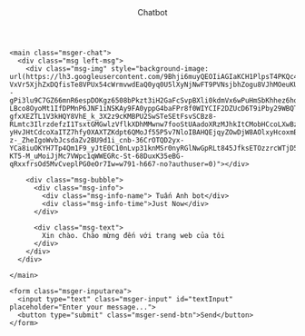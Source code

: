 <!DOCTYPE html>
<html lang="en">

<head>
  <meta charset="UTF-8">
  <title>Chatbot</title>
  <meta charset="UTF-8">
  <meta name="viewport" content="width=device-width, initial-scale=1.0">
  <meta http-equiv="X-UA-Compatible" content="ie=edge">
  <link rel="stylesheet" href="/assets/css/style.css">
  <script src="https://ajax.googleapis.com/ajax/libs/jquery/3.2.1/jquery.min.js"></script>
</head>

<body>

  <!-- partial:index.partial.html -->
  <section class="msger">
    <header class="msger-header">
      <div class="msger-header-title">
        <i class="fas fa-bug"></i> Chatbot <i class="fas fa-bug"></i>
      </div>
    </header>

    <main class="msger-chat">
      <div class="msg left-msg">
        <div class="msg-img" style="background-image: url(https://lh3.googleusercontent.com/9Bhji6muyQEOIiAGIaKCH1PlpsT4PKQc4f1nzzMYWC4-VxVr5XjhZxDQfisTe8VPUx54cWrmvwdEaQ0yq0U5lXyNjNwFT9PVNsjbhZogu8VJhMOeuKUynWJ6ZWjKIllnhNWBcltPBoc--gPi3lu9C7GZ66mnR6espDOKgz6508bPkzt3iH2GaFcSvpBXli0kdmVx6wPuHmSbKhhez6hoiw8uiVShsTuiCRTZ1VSS7-LBco8OyoMt1IfDPMnP6JNF1iNSKAy9FA0yppG4baFPr8f0WIYCIF2DZUcD6T9iPby29WBQTrSAG7_L0Yi_PiHPod_HQfeeKVRf8tUHbqevcn4_RA3tgbwPUi2lZEH0d9BYHInwPj8KpXqc0W-gfxXEZTL1V3kHQY8VhE_k_3X2z9cKMBPU2SwSTeSEtFsvSCBz8-RLmtc3IlrzdefzI1TsxtGMGwlzVflkXDhMMwnw7fooStUAadoXRzMJhkItCMobHCcoLXwBz74NQXKCcxS0a2q5-yHvJHtCdcoXaITZ7hfy0XAXTZKdpt6QMoJf55P5v7NloIBAHQEjqyZOwDjW8AOlxyHcoxmBpj_VCKDEs-z-_ZheIgoWvbJcsdaZv2BU9d1i_cnb-36CrOTQD2yx-YCa8iuOKYH7Tp4Qm1F9_yJtE0C10nLvp31knMSr0nyRGlNwGpRLt845JfksETOzzrcWTjD5ecmt0LACOVrNyabWvs2T2-KT5-M_uMoiJjMc7VWpc1qWWEGRc-St-68DuxK35eBG-qRxxfrsOd5MvCveplPG0eOr7Iw=w791-h667-no?authuser=0)"></div>

        <div class="msg-bubble">
          <div class="msg-info">
            <div class="msg-info-name"> Tuấn Anh bot</div>
            <div class="msg-info-time">Just Now</div>
          </div>

          <div class="msg-text">
            Xin chào. Chào mừng đến với trang web của tôi
          </div>
        </div>
      </div>

    </main>

    <form class="msger-inputarea">
      <input type="text" class="msger-input" id="textInput" placeholder="Enter your message...">
      <button type="submit" class="msger-send-btn">Send</button>
    </form>
  </section>
  <!-- partial -->
  <script type="text/javascript">
    // STORE TOKEN INTO LOCALSTORAGE
    sessionStorage.setItem('action', 'default_action');
    sessionStorage.setItem('state', 0);
  </script>
  <script src='https://use.fontawesome.com/releases/v5.0.13/js/all.js'></script>
  <script>

    const msgerForm = get(".msger-inputarea");
    const msgerInput = get(".msger-input");
    const msgerChat = get(".msger-chat");

    
    // Icons made by Freepik from www.flaticon.com
    const BOT_IMG = "https://lh3.googleusercontent.com/9Bhji6muyQEOIiAGIaKCH1PlpsT4PKQc4f1nzzMYWC4-VxVr5XjhZxDQfisTe8VPUx54cWrmvwdEaQ0yq0U5lXyNjNwFT9PVNsjbhZogu8VJhMOeuKUynWJ6ZWjKIllnhNWBcltPBoc--gPi3lu9C7GZ66mnR6espDOKgz6508bPkzt3iH2GaFcSvpBXli0kdmVx6wPuHmSbKhhez6hoiw8uiVShsTuiCRTZ1VSS7-LBco8OyoMt1IfDPMnP6JNF1iNSKAy9FA0yppG4baFPr8f0WIYCIF2DZUcD6T9iPby29WBQTrSAG7_L0Yi_PiHPod_HQfeeKVRf8tUHbqevcn4_RA3tgbwPUi2lZEH0d9BYHInwPj8KpXqc0W-gfxXEZTL1V3kHQY8VhE_k_3X2z9cKMBPU2SwSTeSEtFsvSCBz8-RLmtc3IlrzdefzI1TsxtGMGwlzVflkXDhMMwnw7fooStUAadoXRzMJhkItCMobHCcoLXwBz74NQXKCcxS0a2q5-yHvJHtCdcoXaITZ7hfy0XAXTZKdpt6QMoJf55P5v7NloIBAHQEjqyZOwDjW8AOlxyHcoxmBpj_VCKDEs-z-_ZheIgoWvbJcsdaZv2BU9d1i_cnb-36CrOTQD2yx-YCa8iuOKYH7Tp4Qm1F9_yJtE0C10nLvp31knMSr0nyRGlNwGpRLt845JfksETOzzrcWTjD5ecmt0LACOVrNyabWvs2T2-KT5-M_uMoiJjMc7VWpc1qWWEGRc-St-68DuxK35eBG-qRxxfrsOd5MvCveplPG0eOr7Iw=w791-h667-no?authuser=0";
    const PERSON_IMG = "https://iconarchive.com/download/i84591/custom-icon-design/flatastic-4/User-blue.ico";
    const BOT_NAME = "    Tuấn Anh Bot";
    const PERSON_NAME = "you";

    msgerForm.addEventListener("submit", event => {
      event.preventDefault();

      const msgText = msgerInput.value;
      if (!msgText) return;

      appendMessage(PERSON_NAME, PERSON_IMG, "right", msgText);
      msgerInput.value = "";
      botResponse(msgText);
    });

    function appendMessage(name, img, side, text) {
      //   Simple solution for small apps
      const msgHTML = `
<div class="msg ${side}-msg">
  <div class="msg-img" style="background-image: url(${img})"></div>

  <div class="msg-bubble">
    <div class="msg-info">
      <div class="msg-info-name">${name}</div>
      <div class="msg-info-time">${formatDate(new Date())}</div>
    </div>

    <div class="msg-text">${text}</div>
  </div>
</div>
`;
      const msgHTML2 = `
<div class="msg ${side}-msg">
  <div class="msg-img" style="background-image: url(${img})"></div>

  <div class="msg-bubble">
    <div class="msg-info">
      <div class="msg-info-name">{{name1}}</div>
      <div class="msg-info-time">${formatDate(new Date())}</div>
    </div>

    <div class="msg-text">${text}</div>
  </div>
</div>
`;
      if (side == 'left') {
      msgerChat.insertAdjacentHTML("beforeend", msgHTML);}
      else {msgerChat.insertAdjacentHTML("beforeend", msgHTML2)}
      msgerChat.scrollTop += 500;
    }

    function botResponse(rawText) {
      let token = sessionStorage.getItem('accesstoken')
      let current_action = sessionStorage.getItem('action')
      let current_state = sessionStorage.getItem('state')
      $.get("/get", {accesstoken: token, msg: rawText ,action : current_action , state : current_state}).done(function (data) {
        console.log(rawText);
        console.log(data);
        console.log(data.action);
        console.log(data.state);
        console.log(data.res);
        const msgText = data.res;
        const recive_action =data.action;
        const recive_state = data.state;
        sessionStorage.setItem('action', recive_action);
        sessionStorage.setItem('state', recive_state);
        appendMessage(BOT_NAME, BOT_IMG, "left", msgText);

      }); 

    }


    // Utils
    function get(selector, root = document) {
      return root.querySelector(selector);
    }

    function formatDate(date) {
      const h = "0" + date.getHours();
      const m = "0" + date.getMinutes();

      return `${h.slice(-2)}:${m.slice(-2)}`;
    }



  </script>

</body>

</html>
